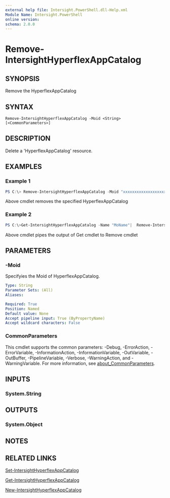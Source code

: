 ```yaml
---
external help file: Intersight.PowerShell.dll-Help.xml
Module Name: Intersight.PowerShell
online version:
schema: 2.0.0
---
```


# Remove-IntersightHyperflexAppCatalog

## SYNOPSIS
Remove the HyperflexAppCatalog

## SYNTAX

```
Remove-IntersightHyperflexAppCatalog -Moid <String> [<CommonParameters>]
```

## DESCRIPTION
Delete a &apos;HyperflexAppCatalog&apos; resource.

## EXAMPLES

### Example 1
```powershell
PS C:\> Remove-IntersightHyperflexAppCatalog -Moid "xxxxxxxxxxxxxxxxxxxxxxxxxxx"
```
Above cmdlet removes the specified HyperflexAppCatalog 

### Example 2
```powershell
PS C:\>Get-IntersightHyperflexAppCatalog -Name "MoName"|  Remove-IntersightHyperflexAppCatalog
```
Above cmdlet pipes the output of Get cmdlet to Remove cmdlet

## PARAMETERS

### -Moid
Specifyies the Moid of HyperflexAppCatalog.

```yaml
Type: String
Parameter Sets: (All)
Aliases:

Required: True
Position: Named
Default value: None
Accept pipeline input: True (ByPropertyName)
Accept wildcard characters: False
```

### CommonParameters
This cmdlet supports the common parameters: -Debug, -ErrorAction, -ErrorVariable, -InformationAction, -InformationVariable, -OutVariable, -OutBuffer, -PipelineVariable, -Verbose, -WarningAction, and -WarningVariable. For more information, see [about_CommonParameters](http://go.microsoft.com/fwlink/?LinkID=113216).

## INPUTS

### System.String

## OUTPUTS

### System.Object
## NOTES

## RELATED LINKS

[Set-IntersightHyperflexAppCatalog](./Set-IntersightHyperflexAppCatalog.md)

[Get-IntersightHyperflexAppCatalog](./Get-IntersightHyperflexAppCatalog.md)

[New-IntersightHyperflexAppCatalog](./New-IntersightHyperflexAppCatalog.md)

